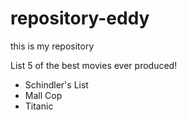 # repository-eddy
this is my repository


List 5 of the best movies ever produced!

- Schindler's List
- Mall Cop
- Titanic

